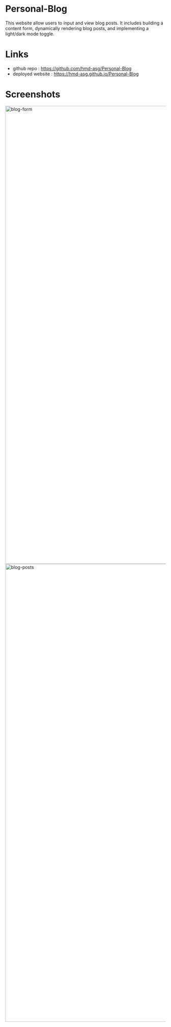 # Personal-Blog

This website allow users to input and view blog posts. It includes building a content form, dynamically rendering blog posts, and implementing a light/dark mode toggle. 

# Links

 * github repo : https://github.com/hmd-asg/Personal-Blog
 * deployed website : https://hmd-asg.github.io/Personal-Blog

 # Screenshots

 <img width="1440" alt="blog-form" src="https://github.com/hmd-asg/Personal-Blog/assets/144643533/501686bf-c490-4dce-a03c-8f301f62114c">
<img width="1440" alt="blog-posts" src="https://github.com/hmd-asg/Personal-Blog/assets/144643533/32e11057-bb77-4df9-b6db-7d5a005b2f61">
 
